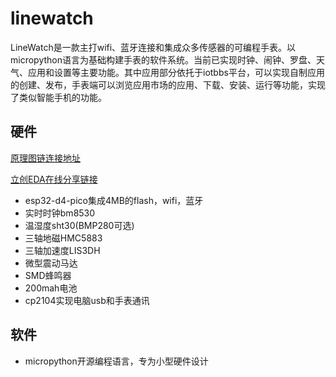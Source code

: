 # linewatch
LineWatch是一款主打wifi、蓝牙连接和集成众多传感器的可编程手表。以micropython语言为基础构建手表的软件系统。当前已实现时钟、闹钟、罗盘、天气、应用和设置等主要功能。其中应用部分依托于iotbbs平台，可以实现自制应用的创建、发布，手表端可以浏览应用市场的应用、下载、安装、运行等功能，实现了类似智能手机的功能。

## 硬件

[原理图链连接地址](https://iotbbs.vip/download)

[立创EDA在线分享链接](https://oshwhub.com/kekemuyu/line-watch)

- esp32-d4-pico集成4MB的flash，wifi，蓝牙
- 实时时钟bm8530
- 温湿度sht30(BMP280可选)
- 三轴地磁HMC5883
- 三轴加速度LIS3DH
- 微型震动马达
- SMD蜂鸣器
- 200mah电池
- cp2104实现电脑usb和手表通讯

## 软件

- micropython开源编程语言，专为小型硬件设计

